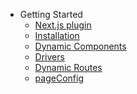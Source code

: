 - Getting Started
  - [Next.js plugin](GettingStarted/Next.jsPlugin.md)
  - [Installation](GettingStarted/Installation.md)
  - [Dynamic Components](GettingStarted/DynamicComponents.md)
  - [Drivers](GettingStarted/Drivers.md)
  - [Dynamic Routes](GettingStarted/DynamicRoutes.md)
  - [pageConfig](GettingStarted/PageConfig.md)

<!--
- [About orgasmo](Vision.md)
- [Dynamic Routes](DynamicRoutes.md)
- [Dynamic Components](DynamicComponents.md)
- [Drivers](Drivers.md)
  - [@orgasmo/json](officialDrivers/json.md)
  - [@orgasmo/mongo](officialDrivers/mongo.md)
  - [@orgasmo/strapi](officialDrivers/strapi.md)
- [WIP - Roadmap](wip.md)
>